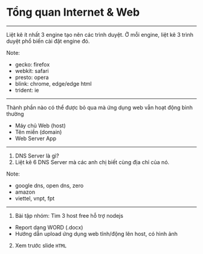 # Tổng quan Internet & Web

---

Liệt kê ít nhất 3 engine tạo nên các trình duyệt. Ở mỗi engine, liệt kê 3 trình duyệt phổ biến cài đặt engine đó.

Note:

- gecko: firefox
- webkit: safari 
- presto: opera
- blink: chrome, edge/edge html
- trident: ie

---

Thành phần nào có thể được bỏ qua mà ứng dụng web vẫn hoạt động bình thường
- Máy chủ Web (host)
- Tên miền (domain)
- Web Server App

---

1. DNS Server là gì?
2. Liệt kê 6 DNS Server mà các anh chị biết cùng địa chỉ của nó.

Note:

- google dns, open dns, zero
- amazon
- viettel, vnpt, fpt

---

1. Bài tập nhóm: Tìm 3 host free hỗ trợ nodejs
  + Report dạng WORD (.docx)
  + Hướng dẫn upload ứng dụng web tĩnh/động lên host, có hình ảnh
2. Xem trước slide `HTML`